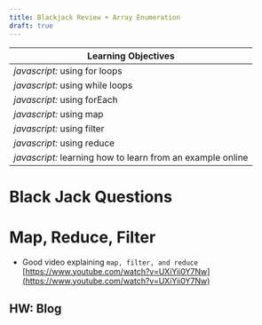 ```yaml
---
title: Blackjack Review + Array Enumeration
draft: true
---
```


| Learning Objectives
| --- 
| *javascript:* using for loops
| *javascript:* using while loops
| *javascript:* using forEach
| *javascript:* using map
| *javascript:* using filter
| *javascript:* using reduce
| *javascript:* learning how to learn from an example online



# Black Jack Questions

# Map, Reduce, Filter
- Good video explaining `map, filter, and reduce` [https://www.youtube.com/watch?v=UXiYii0Y7Nw](https://www.youtube.com/watch?v=UXiYii0Y7Nw)

## HW: Blog

